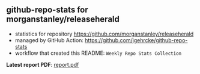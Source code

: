 ## github-repo-stats for morganstanley/releaseherald

- statistics for repository https://github.com/morganstanley/releaseherald
- managed by GitHub Action: https://github.com/jgehrcke/github-repo-stats
- workflow that created this README: `Weekly Repo Stats Collection`

**Latest report PDF**: [report.pdf](https://github.com/morganstanley/.github/raw/github-repo-stats/morganstanley/releaseherald/latest-report/report.pdf)

